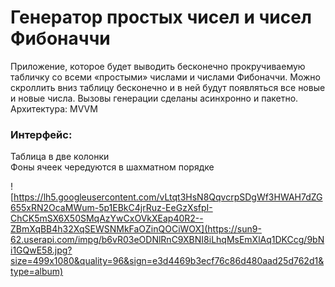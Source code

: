 # Генератор простых чисел и чисел Фибоначчи

Приложение, которое будет выводить бесконечно прокручиваемую табличку со всеми «простыми» числами и числами Фибоначчи. 
Можно скроллить вниз таблицу бесконечно и в ней будут появляться все новые и новые числа. 
Вызовы генерации сделаны асинхронно и пакетно.  
Архитектура: MVVM
  
### Интерфейс:
Таблица в две колонки  
Фоны ячеек чередуются в шахматном порядке  
  

![https://lh5.googleusercontent.com/vLtqt3HsN8QqvcrpSDgWf3HWAH7dZG655xRN2OcaMWum-5p1EBkC4jrRuz-EeGzXsfpI-ChCK5mSX6X50SMqAzYwCxOVkXEap40R2--ZBmXqBB4h32XqSEWSNMkFaOZinQOCiWOX](https://sun9-62.userapi.com/impg/b6vR03eODNlRnC9XBNI8iLhqMsEmXlAq1DKCcg/9bNi1GQwE58.jpg?size=499x1080&quality=96&sign=e3d4469b3ecf76c86d480aad25d762d1&type=album)
